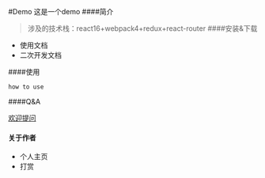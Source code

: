 #Demo
这是一个demo
####简介

>涉及的技术栈：react16+webpack4+redux+react-router
####安装&下载

- 使用文档
- 二次开发文档

####使用

```English
how to use
```

####Q&A

[欢迎提问](https://github.com/SkyblueWZZQ/Demo/issues)

#### 关于作者

- 个人主页
- 打赏